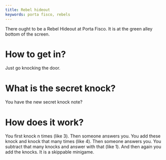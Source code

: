 ```yaml
---
title: Rebel hideout
keywords: porta fisco, rebels
---
```


There ought to be a Rebel Hideout at Porta Fisco. It is at the green alley bottom of the screen.

# How to get in?
Just go knocking the door.

# What is the secret knock?
You have the new secret knock note?

# How does it work?
You first knock n times (like 3). Then someone answers you. You add these knock and knock that many times (like 4). Then someone answers you. You subtract that many knocks and answer with that (like 1). And then again you add the knocks. It is a skippable minigame.